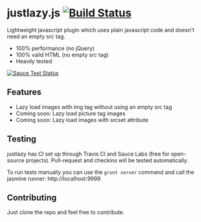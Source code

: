 # justlazy.js [![Build Status](https://travis-ci.org/fhopeman/justlazy.svg?branch=master)](https://travis-ci.org/fhopeman/justlazy)
Lightweight javascript plugin which uses plain javascript code and doesn't need an empty src tag.

- 100% performance (no jQuery)
- 100% valid HTML (no empty src tag)
- Heavily tested

[![Sauce Test Status](https://saucelabs.com/browser-matrix/fhopeman.svg)](https://saucelabs.com/u/fhopeman)

## Features
- Lazy load images with img tag without using an empty src tag
- Coming soon: Lazy load picture tag images
- Coming soon: Lazy load images with srcset attribute

## Testing
justlazy has CI set up through Travis CI and Sauce Labs (free for open-source projects).
Pull-request and checkins will be tested automatically.

To run tests manually you can use the <code>grunt server</code> command and
call the jasmine runner: http://localhost:9999

## Contributing
Just clone the repo and feel free to contribute.

